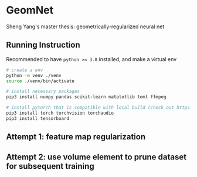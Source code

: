 # GeomNet

Sheng Yang's master thesis: geometrically-regularized neural net

## Running Instruction

Recommended to have ```python >= 3.8``` installed, and make a virtual env

```bash
# create a env
python -m venv ./venv
source ./venv/bin/activate

# install necessary packages
pip3 install numpy pandas scikit-learn matplotlib toml ffmpeg

# install pytorch that is compatible with local build (check out https://pytorch.org)
pip3 install torch torchvision torchaudio
pip3 install tensorboard
```

## Attempt 1: feature map regularization

## Attempt 2: use volume element to prune dataset for subsequent training
